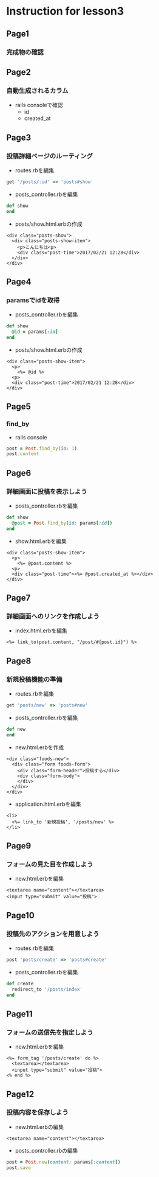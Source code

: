 # Instruction for lesson3

## Page1
### 完成物の確認

## Page2
### 自動生成されるカラム
* rails consoleで確認
  * id
  * created_at

## Page3
### 投稿詳細ページのルーティング
* routes.rbを編集
```rb
get '/posts/:id' => 'posts#show'
```

* posts_controller.rbを編集
```rb
def show
end
```

* posts/show.html.erbの作成
```erb
<div class="posts-show">
  <div class="posts-show-item">
    <p>こんにちは<p>
    <div class="post-time">2017/02/21 12:28</div>
  </div>
</div>
```

## Page4
### paramsでidを取得
* posts_controller.rbを編集
```rb
def show
  @id = params[:id]
end
```

* posts/show.html.erbの作成
```erb
<div class="posts-show-item">
  <p>
    <%= @id %>
  <p>
  <div class="post-time">2017/02/21 12:28</div>
</div>
```

## Page5
### find_by
* rails console
```rb
post = Post.find_by(id: 1)
post.content
```

## Page6
### 詳細画面に投稿を表示しよう
* posts_controller.rbを編集
```rb
def show
  @post = Post.find_by(id: params[:id])
end
```
* show.html.erbを編集
```erb
<div class="posts-show-item">
  <p>
    <%= @post.content %>
  <p>
  <div class="post-time"><%= @post.created_at %></div>
</div>
```

## Page7
### 詳細画面へのリンクを作成しよう
* index.html.erbを編集
```erb
<%= link_to(post.content, "/post/#{post.id}") %>
```

## Page8
### 新規投稿機能の準備
* routes.rbを編集
```rb
get 'posts/new' => 'posts#new'
```
* posts_controller.rbを編集
```rb
def new
end
```
* new.html.erbを作成
```erb
<div class="foods-new">
  <div class="form foods-form">
    <div class="form-header">投稿する</div>
    <div class="form-body">
    </div>
  </div>
</div>
```
* application.html.erbを編集
```erb
<li>
  <%= link_to '新規投稿', '/posts/new' %>
</li>
```

## Page9
### フォームの見た目を作成しよう
* new.html.erbを編集
```erb
<textarea name="content"></textarea>
<input type="submit" value="投稿">
```

## Page10
### 投稿先のアクションを用意しよう
* routes.rbを編集
```rb
post 'posts/create' => 'posts#create'
```
* posts_controller.rbを編集
```rb
def create
  redirect_to '/posts/index'
end
```

## Page11
### フォームの送信先を指定しよう
* new.html.erbを編集
```erb
<%= form_tag '/posts/create' do %>
  <textarea></textarea>
  <input type="submit" value="投稿">
<% end %>
```

## Page12
### 投稿内容を保存しよう
* new.html.erbの編集
```erb
<textarea name="content"></textarea>
```

* posts_controller.rbの編集
```rb
post = Post.new(content: params[:content])
post.save
```

